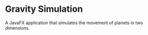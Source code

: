 # Gravity Simulation

A JavaFX application that simulates the movement of planets in two dimensions.